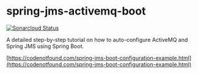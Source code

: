 # spring-jms-activemq-boot

[![Sonarcloud Status](https://sonarcloud.io/api/project_badges/measure?project=com.codenotfound%3Aspring-jms-activemq-boot&metric=alert_status)](https://sonarcloud.io/dashboard?id=com.codenotfound%3Aspring-jms-activemq-boot)

A detailed step-by-step tutorial on how to auto-configure ActiveMQ and Spring JMS using Spring Boot.

[https://codenotfound.com/spring-jms-boot-configuration-example.html](https://codenotfound.com/spring-jms-boot-configuration-example.html)
